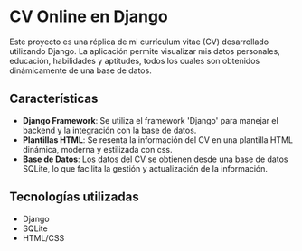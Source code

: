 # CV Online en Django

Este proyecto es una réplica de mi currículum vitae (CV) desarrollado utilizando Django. La aplicación permite visualizar mis datos personales, educación, habilidades y aptitudes, todos los cuales son obtenidos dinámicamente de una base de datos.

## Características

- **Django Framework**: Se utiliza el framework 'Django' para manejar el backend y la integración con la base de datos.
- **Plantillas HTML**: Se resenta la información del CV en una plantilla HTML dinámica, moderna y estilizada con css.
- **Base de Datos**: Los datos del CV se obtienen desde una base de datos SQLite, lo que facilita la gestión y actualización de la información.


## Tecnologías utilizadas
- Django
- SQLite
- HTML/CSS
